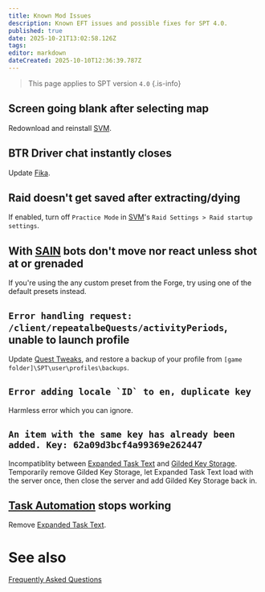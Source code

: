 ```yaml
---
title: Known Mod Issues
description: Known EFT issues and possible fixes for SPT 4.0.
published: true
date: 2025-10-21T13:02:58.126Z
tags: 
editor: markdown
dateCreated: 2025-10-10T12:36:39.787Z
---
```


> This page applies to SPT version `4.0`
{.is-info}


## Screen going blank after selecting map
Redownload and reinstall [SVM](https://forge.sp-tarkov.com/mod/236/server-value-modifier-svm).

## BTR Driver chat instantly closes
Update [Fika](https://forge.sp-tarkov.com/mod/2326/project-fika).

## Raid doesn't get saved after extracting/dying
If enabled, turn off `Practice Mode` in [SVM](<https://forge.sp-tarkov.com/mod/236/server-value-modifier-svm>)'s `Raid Settings > Raid startup settings`.


## With [SAIN](<https://forge.sp-tarkov.com/mod/791/sain-solarints-ai-modifications-full-ai-combat-system-replacement>) bots don't move nor react unless shot at or grenaded 
If you're using the any custom preset from the Forge, try using one of the default presets instead.

## `Error handling request: /client/repeatalbeQuests/activityPeriods`, unable to launch profile
Update [Quest Tweaks](<https://forge.sp-tarkov.com/mod/1537/sgtlaggys-quest-tweaks>), and restore a backup of your profile from `[game folder]\SPT\user\profiles\backups`.

## ``Error adding locale `ID` to en, duplicate key``
Harmless error which you can ignore.

## `An item with the same key has already been added. Key: 62a09d3bcf4a99369e262447`
Incompatiblity between [Expanded Task Text](<https://forge.sp-tarkov.com/mod/2389/expanded-task-text>) and [Gilded Key Storage](<https://forge.sp-tarkov.com/mod/865/gilded-key-storage>). Temporarily remove Gilded Key Storage, let Expanded Task Text load with the server once, then close the server and add Gilded Key Storage back in.

## [Task Automation](<https://forge.sp-tarkov.com/mod/2238/task-automation>) stops working
Remove [Expanded Task Text](<https://forge.sp-tarkov.com/mod/2389/expanded-task-text>).






# See also
[Frequently Asked Questions](/FAQs_40)